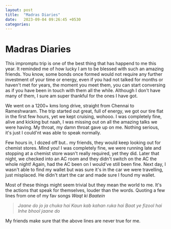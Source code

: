 ```yaml
---
layout: post
title:  "Madras Diaries"
date:   2023-09-04 09:26:45 +0530
categories:
---
```


# Madras Diaries

This impromptu trip is one of the best thing that has happend to me this year. It reminded me of how lucky I am to be blessed with such an amazing friends. You know, some bonds once formed would not require any further investment of your time or energy, even if you had not talked for months or haven't met for years, the moment you meet them, you can start conversing as if you have been in touch with them all the while. Although I don't have many of them, I sure am super thankful for the ones I have got.  


We went on a 1200+ kms long drive, straight from Chennai to Rameshwaram. The trip started out great, full of energy, we got our tire flat in the first few hours, yet we kept cruising, wohooo. I was completely fine, alive and kicking but naah, I was missing out on all the amazing talks we were having. My throat, my damn throat gave up on me. Nothing serious, it's just I could'nt was able to speak normally.  


Few hours in, I dozed off but.. my friends, they would keep looking out for chemist stores. Mind you! I was completely fine, we were running late and stopping at a chemist store wasn't really required, yet they did. Later that night, we checked into an AC room and they didn't switch on the AC the whole night! Again, had the AC been on I would've still been fine. Next day, I wasn't able to find my wallet but was sure it's in the car we were travelling, just misplaced. He didn't start the car and made sure I found my wallet.  

Most of these things might seem trivial but they mean the world to me. It's the actions that speak for themselves, louder than the words. Quoting a few lines from one of my fav songs *Waqt ki Baatein*

> *Jaane do jo ja chuka hai*
> *Kaun kab kahan ruka hai*
> *Baat ye fizool hai*
> *Inhe bhool jaane do*

My friends make sure that the above lines are never true for me.